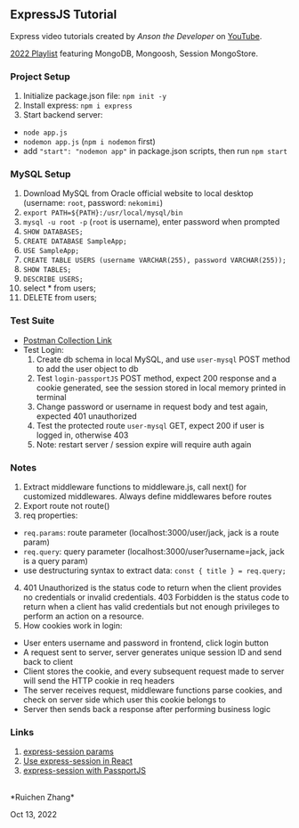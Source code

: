 ## ExpressJS Tutorial

Express video tutorials created by *Anson the Developer* on [YouTube](https://www.youtube.com/playlist?list=PL_cUvD4qzbkxZZyyuXa1xkWFhRB_NoQwl).

[2022 Playlist](https://www.youtube.com/playlist?list=PL_cUvD4qzbkwp6pxx27pqgohrsP8v1Wj2) featuring MongoDB, Mongoosh, Session MongoStore.

### Project Setup

1. Initialize package.json file: `npm init -y`
2. Install express: `npm i express`
3. Start backend server: 
  * `node app.js`
  * `nodemon app.js` (`npm i nodemon` first) 
  * add `"start": "nodemon app"` in package.json scripts, then run `npm start`

### MySQL Setup

1. Download MySQL from Oracle official website to local desktop (username: `root`, password: `nekomimi`)
2. `export PATH=${PATH}:/usr/local/mysql/bin`
3. `mysql -u root -p` (`root` is username), enter password when prompted
4. `SHOW DATABASES;`
5. `CREATE DATABASE SampleApp;`
6. `USE SampleApp;`
7. `CREATE TABLE USERS (username VARCHAR(255), password VARCHAR(255));`
8. `SHOW TABLES;`
9. `DESCRIBE USERS;`
10. select * from users;
11. DELETE from users;

### Test Suite

* [Postman Collection Link](https://www.getpostman.com/collections/bbf291a26bd7a5b6660d)
* Test Login:
  1. Create db schema in local MySQL, and use `user-mysql` POST method to add the user object to db
  2. Test `login-passportJS` POST method, expect 200 response and a cookie generated, see the session stored in local memory printed in terminal
  3. Change password or username in request body and test again, expected 401 unauthorized
  4. Test the protected route `user-mysql` GET, expect 200 if user is logged in, otherwise 403
  5. Note: restart server / session expire will require auth again

### Notes
1. Extract middleware functions to middleware.js, call next() for customized middlewares. Always define middlewares before routes
2. Export route not route()
3. req properties:
  * `req.params`: route parameter (localhost:3000/user/jack, jack is a route param)
  * `req.query`: query parameter (localhost:3000/user?username=jack, jack is a query param)
  * use destructuring syntax to extract data: `const { title } = req.query;`
4. 401 Unauthorized is the status code to return when the client provides no credentials or invalid credentials. 403 Forbidden is the status code to return when a client has valid credentials but not enough privileges to perform an action on a resource.
5. How cookies work in login:
  * User enters username and password in frontend, click login button
  * A request sent to server, server generates unique session ID and send back to client
  * Client stores the cookie, and every subsequent request made to server will send the HTTP cookie in req headers
  * The server receives request, middleware functions parse cookies, and check on server side which user this cookie belongs to
  * Server then sends back a response after performing business logic

### Links
1. [express-session params](https://stackoverflow.com/questions/40381401/when-to-use-saveuninitialized-and-resave-in-express-session)
2. [Use express-session in React](https://stackoverflow.com/questions/62375329/display-express-session-data-in-react)
3. [express-session with PassportJS](https://www.passportjs.org/concepts/authentication/sessions/)

<br>
*Ruichen Zhang*

Oct 13, 2022
